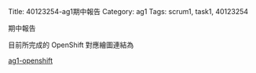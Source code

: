 Title: 40123254-ag1期中報告
Category: ag1
Tags: scrum1, task1, 40123254

期中報告

<!-- PELICAN_END_SUMMARY -->

目前所完成的 OpenShift 對應繪圖連結為

<a href="http://python-cadp13bg99.rhcloud.com/ag1/scrum1_week8_abcd">ag1-openshift</a>

